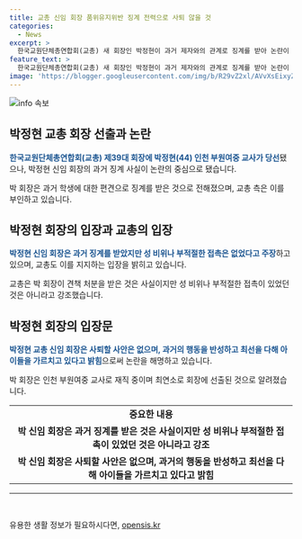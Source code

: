```yaml
---
title: 교총 신임 회장 품위유지위반 징계 전력으로 사퇴 않을 것
categories:
  - News
excerpt: >
  한국교원단체총연합회(교총) 새 회장인 박정현이 과거 제자와의 관계로 징계를 받아 논란이 불거진 가운데, 교총은 박 회장의 성 비위나 부적절한 접촉은 없었다고 주장하고 있다. 박 회장은 2013년 학생에게 쪽지를 보내 견책 징계를 받았지만, 이는 지나친 관심을 보인 것으로 사과하고 있다. 현재 박 회장은 교사로 재직 중이며, 교총은 사퇴할 계획이 없다고 밝혔다.
feature_text: >
  한국교원단체총연합회(교총) 새 회장인 박정현이 과거 제자와의 관계로 징계를 받아 논란이 불거진 가운데, 교총은 박 회장의 성 비위나 부적절한 접촉은 없었다고 주장하고 있다. 박 회장은 2013년 학생에게 쪽지를 보내 견책 징계를 받았지만, 이는 지나친 관심을 보인 것으로 사과하고 있다. 현재 박 회장은 교사로 재직 중이며, 교총은 사퇴할 계획이 없다고 밝혔다.
image: 'https://blogger.googleusercontent.com/img/b/R29vZ2xl/AVvXsEixyZcFfHzMRdzZMjFBmAUKJYCLCGyLL1o632UiGVXcaFdKo_bkvkuCioo0uUKlGfBVcT3P84aROyZIXSBEx3Aw5nCQ3pTgDom1WDC4m8eifvWiAmWEEVb4x6G_l8C0QH225ldMjyaFvpxGEBGNO37VmDTDMHGhJPq73UglMfDca1-0aw/s1600/blogspot.png'
---
```


<p><img src="https://blogger.googleusercontent.com/img/b/R29vZ2xl/AVvXsEixyZcFfHzMRdzZMjFBmAUKJYCLCGyLL1o632UiGVXcaFdKo_bkvkuCioo0uUKlGfBVcT3P84aROyZIXSBEx3Aw5nCQ3pTgDom1WDC4m8eifvWiAmWEEVb4x6G_l8C0QH225ldMjyaFvpxGEBGNO37VmDTDMHGhJPq73UglMfDca1-0aw/s1600/blogspot.png" alt="info 속보" /></p>

<h2 data-ke-size="size26">박정현 교총 회장 선출과 논란</h2>

<p data-ke-size="size16"><b><span style="color: #1a5490;">한국교원단체총연합회(교총) 제39대 회장에 박정현(44) 인천 부원여중 교사가 당선</span></b>됐으나, 박정현 신임 회장의 과거 징계 사실이 논란의 중심으로 됐습니다.</p>

<p data-ke-size="size16">박 회장은 과거 학생에 대한 편견으로 징계를 받은 것으로 전해졌으며, 교총 측은 이를 부인하고 있습니다. </p>

<h2 data-ke-size="size26">박정현 회장의 입장과 교총의 입장</h2>

<p data-ke-size="size16"><b><span style="color: #1a5490;">박정현 신임 회장은 과거 징계를 받았지만 성 비위나 부적절한 접촉은 없었다고 주장</span></b>하고 있으며, 교총도 이를 지지하는 입장을 밝히고 있습니다.</p>

<p data-ke-size="size16">교총은 박 회장이 견책 처분을 받은 것은 사실이지만 성 비위나 부적절한 접촉이 있었던 것은 아니라고 강조했습니다.</p>

<h2 data-ke-size="size26">박정현 회장의 입장문</h2>

<p data-ke-size="size16"><b><span style="color: #1a5490;">박정현 교총 신임 회장은 사퇴할 사안은 없으며, 과거의 행동을 반성하고 최선을 다해 아이들을 가르치고 있다고 밝힘</span></b>으로써 논란을 해명하고 있습니다.</p>

<p data-ke-size="size16">박 회장은 인천 부원여중 교사로 재직 중이며 최연소로 회장에 선출된 것으로 알려졌습니다.</p>

<table class="table_important">
    <tbody>
        <tr>
            <td style="text-align: center; height: 17px;"><b>중요한 내용</b></td>
        </tr>
        <tr>
            <td style="text-align: center; height: 17px;"><b>박 신임 회장은 과거 징계를 받은 것은 사실이지만 성 비위나 부적절한 접촉이 있었던 것은 아니라고 강조</b></td>
        </tr>
        <tr>
            <td style="text-align: center; height: 17px;"><b>박 신임 회장은 사퇴할 사안은 없으며, 과거의 행동을 반성하고 최선을 다해 아이들을 가르치고 있다고 밝힘</b></td>
        </tr>
    </tbody>
</table>

<hr>

<p data-ke-size="size16">&nbsp;</p>
유용한 생활 정보가 필요하시다면, <a href="https://opensis.kr" rel="dofollow">opensis.kr</a>


